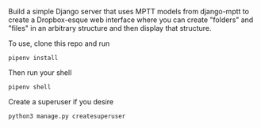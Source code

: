 Build a simple Django server that uses MPTT models from django-mptt to create a Dropbox-esque web interface where you can create "folders" and "files" in an arbitrary structure and then display that structure.

To use, clone this repo and run
```
pipenv install
```

Then run your shell

```
pipenv shell
```

Create a superuser if you desire
```
python3 manage.py createsuperuser
```
